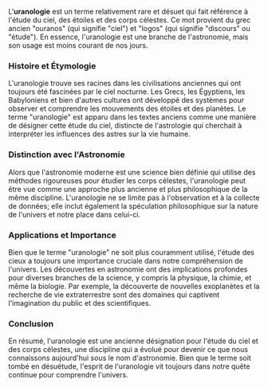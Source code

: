 L'**uranologie** est un terme relativement rare et désuet qui fait référence à l'étude du ciel, des étoiles et des corps célestes. Ce mot provient du grec ancien "ouranos" (qui signifie "ciel") et "logos" (qui signifie "discours" ou "étude"). En essence, l'uranologie est une branche de l'astronomie, mais son usage est moins courant de nos jours.

### Histoire et Étymologie

L'uranologie trouve ses racines dans les civilisations anciennes qui ont toujours été fascinées par le ciel nocturne. Les Grecs, les Égyptiens, les Babyloniens et bien d'autres cultures ont développé des systèmes pour observer et comprendre les mouvements des étoiles et des planètes. Le terme "uranologie" est apparu dans les textes anciens comme une manière de désigner cette étude du ciel, distincte de l'astrologie qui cherchait à interpréter les influences des astres sur la vie humaine.

### Distinction avec l'Astronomie

Alors que l'astronomie moderne est une science bien définie qui utilise des méthodes rigoureuses pour étudier les corps célestes, l'uranologie peut être vue comme une approche plus ancienne et plus philosophique de la même discipline. L'uranologie ne se limite pas à l'observation et à la collecte de données; elle inclut également la spéculation philosophique sur la nature de l'univers et notre place dans celui-ci.

### Applications et Importance

Bien que le terme "uranologie" ne soit plus couramment utilisé, l'étude des cieux a toujours une importance cruciale dans notre compréhension de l'univers. Les découvertes en astronomie ont des implications profondes pour diverses branches de la science, y compris la physique, la chimie, et même la biologie. Par exemple, la découverte de nouvelles exoplanètes et la recherche de vie extraterrestre sont des domaines qui captivent l'imagination du public et des scientifiques.

### Conclusion

En résumé, l'uranologie est une ancienne désignation pour l'étude du ciel et des corps célestes, une discipline qui a évolué pour devenir ce que nous connaissons aujourd'hui sous le nom d'astronomie. Bien que le terme soit tombé en désuétude, l'esprit de l'uranologie vit toujours dans notre quête continue pour comprendre l'univers.